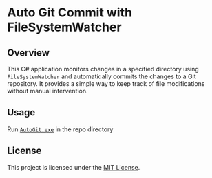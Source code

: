 Auto Git Commit with FileSystemWatcher
======================================

Overview
--------

This C# application monitors changes in a specified directory using `FileSystemWatcher` and automatically commits the changes to a Git repository. It provides a simple way to keep track of file modifications without manual intervention.

Usage
-----

Run [`AutoGit.exe`](/AutoGit.exe) in the repo directory

License
-------

This project is licensed under the [MIT License](LICENSE).

